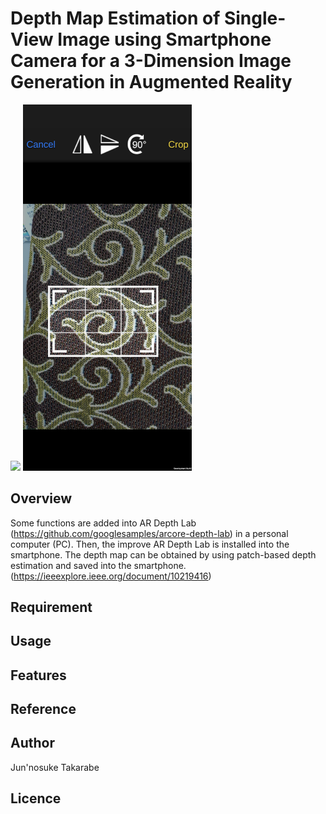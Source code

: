 # Depth Map Estimation of Single-View Image using Smartphone Camera for a 3-Dimension Image Generation in Augmented Reality
<img src="images/screenA.png" width="270px"> <img src="images/screenB.png" width="270px">

## Overview
Some functions are added into AR Depth Lab (https://github.com/googlesamples/arcore-depth-lab) in a personal computer (PC). Then, the improve AR Depth Lab is installed into the smartphone. The depth map can be obtained
by using patch-based depth estimation and saved into the smartphone.
(https://ieeexplore.ieee.org/document/10219416)
## Requirement

## Usage

## Features

## Reference

## Author
Jun'nosuke Takarabe

## Licence
